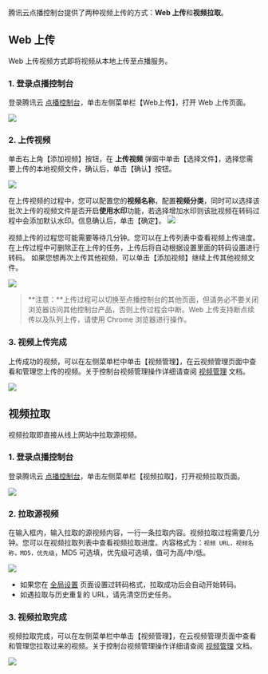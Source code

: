 腾讯云点播控制台提供了两种视频上传的方式：**Web 上传**和**视频拉取**。

## Web 上传

Web 上传视频方式即将视频从本地上传至点播服务。

### 1. 登录点播控制台

登录腾讯云 [点播控制台](https://console.cloud.tencent.com/video)，单击左侧菜单栏【Web上传】，打开 Web 上传页面。

![](https://main.qcloudimg.com/raw/18cfa15e65910ceb1f874cda20834d34.png)

### 2. 上传视频

单击右上角【添加视频】按钮，在 **上传视频** 弹窗中单击【选择文件】，选择您需要上传的本地视频文件，确认后，单击【确认】按钮。

![](https://main.qcloudimg.com/raw/49e1f068e9da89e6b5957e286133a1d4.png)

在上传视频的过程中，您可以配置您的**视频名称**，配置**视频分类**，同时可以选择该批次上传的视频文件是否开启**使用水印**功能，若选择增加水印则该批视频在转码过程中会添加默认水印。信息确认后，单击【确定】。
![](https://main.qcloudimg.com/raw/c61de9ec6d52f8876563607df1e8fc24.png)

视频上传的过程您可能需要等待几分钟。您可以在上传列表中查看视频上传进度。
在上传过程中可删除正在上传的任务，上传后将自动根据设置里面的转码设置进行转码。
如果您想再次上传其他视频，可以单击【添加视频】继续上传其他视频文件。

![](https://main.qcloudimg.com/raw/dad5349d79fd518de9cc78c407e9b7de.png)

>**注意：**上传过程可以切换至点播控制台的其他页面，但请务必不要关闭浏览器访问其他控制台产品，否则上传过程会中断。Web 上传支持断点续传以及队列上传，请使用 Chrome 浏览器进行操作。

### 3. 视频上传完成

上传成功的视频，可以在左侧菜单栏中单击【视频管理】，在云视频管理页面中查看和管理您上传的视频。关于控制台视频管理操作详细请查阅 [视频管理](https://cloud.tencent.com/document/product/266/14054) 文档。

![](https://main.qcloudimg.com/raw/4e82aa6c5cb04a99098346e43deb35d3.png)

## 视频拉取

视频拉取即直接从线上网站中拉取源视频。

### 1. 登录点播控制台

登录腾讯云 [点播控制台](https://console.cloud.tencent.com/video)，单击左侧菜单栏【视频拉取】，打开视频拉取页面。

![](https://main.qcloudimg.com/raw/d6e7ad17689b92c7021f15b4068b2d13.png)

### 2. 拉取源视频
在输入框内，输入拉取的源视频内容，一行一条拉取内容。视频拉取过程需要几分钟。您可以在视频拉取列表中查看视频拉取进度。内容格式为：`视频 URL，视频名称，MD5，优先级`，MD5 可选填，优先级可选填，值可为高/中/低。

![](https://main.qcloudimg.com/raw/1224f3ab493f2d0dd56148557891e0b9.png)

- 如果您在 [全局设置](https://cloud.tencent.com/document/product/266/14058) 页面设置过转码格式，拉取成功后会自动开始转码。
- 如遇拉取与历史重复的 URL，请先清空历史任务。

### 3. 视频拉取完成

视频拉取完成，可以在左侧菜单栏中单击【视频管理】，在云视频管理页面中查看和管理您拉取过来的视频。关于控制台视频管理操作详细请查阅 [视频管理](https://cloud.tencent.com/document/product/266/14054) 文档。

![](https://main.qcloudimg.com/raw/4e82aa6c5cb04a99098346e43deb35d3.png)
